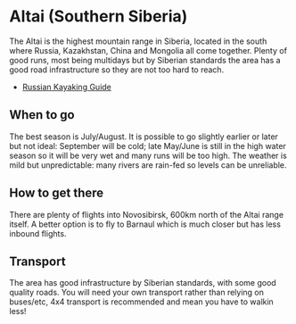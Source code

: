 Altai (Southern Siberia)
========================

The Altai is the highest mountain range in Siberia, located in the south where Russia, Kazakhstan, China and Mongolia all come together. Plenty of good runs, most being multidays but by Siberian standards the area has a good road infrastructure so they are not too hard to reach.

  * [Russian Kayaking Guide](http://kayaking.su/en/rivers/altai/)

When to go
----------

The best season is July/August. It is possible to go slightly earlier or later but not ideal: September will be cold; late May/June is still in the high water season so it will be very wet and many runs will be too high. The weather is mild but unpredictable: many rivers are rain-fed so levels can be unreliable.

How to get there
----------------

There are plenty of flights into Novosibirsk, 600km north of the Altai range itself. A better option is to fly to Barnaul which is much closer but has less inbound flights.

Transport
---------

The area has good infrastructure by Siberian standards, with some good quality roads. You will need your own transport rather than relying on buses/etc, 4x4 transport is recommended and mean you have to walkin less!









